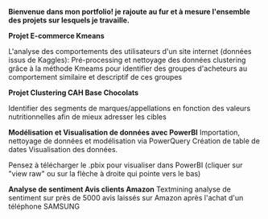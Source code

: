 **Bienvenue dans mon portfolio! je rajoute au fur et à mesure l'ensemble des projets sur lesquels je travaille.**

**Projet E-commerce Kmeans**

L'analyse des comportements des utilisateurs d'un site internet (données issus de Kaggles):
Pré-processing et nettoyage des données
clustering grâce à la méthode Kmeams pour identifier des groupes d'acheteurs au comportement similaire
 et descriptif de ces groupes

 **Projet Clustering CAH Base Chocolats**

Identifier des segments de marques/appellations en fonction des valeurs nutritionnelles afin de mieux adresser les cibles

**Modélisation et Visualisation de données avec PowerBI**
Importation, nettoyage de données et modélisation via PowerQuery Création de table de dates Visualisation des données. 

Pensez à télécharger le .pbix pour visualiser dans PowerBI (cliquer sur "view raw" ou sur la flèche à droite qui pointe vers le bas)


**Analyse de sentiment Avis clients Amazon**
Textmining analyse de sentiment sur près de 5000 avis laissés sur Amazon après l'achat d'un téléphone SAMSUNG
